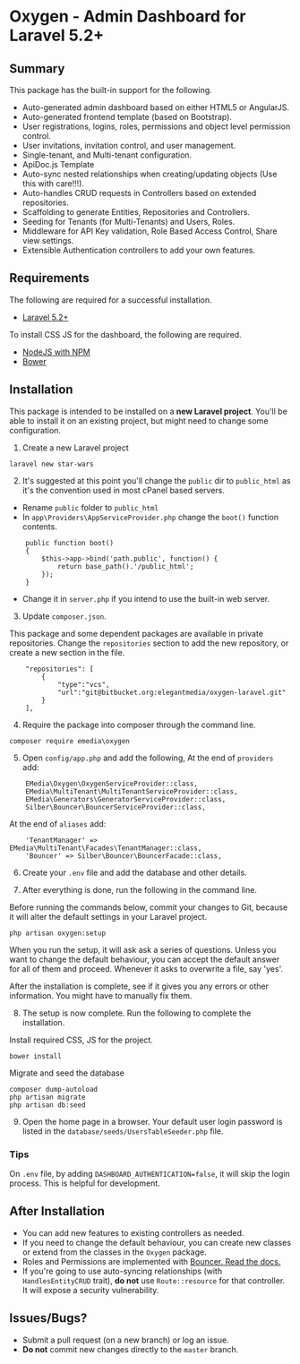 # Oxygen - Admin Dashboard for Laravel 5.2+


## Summary

This package has the built-in support for the following.

- Auto-generated admin dashboard based on either HTML5 or AngularJS.
- Auto-generated frontend template (based on Bootstrap).
- User registrations, logins, roles, permissions and object level permission control.
- User invitations, invitation control, and user management.
- Single-tenant, and Multi-tenant configuration.
- ApiDoc.js Template
- Auto-sync nested relationships when creating/updating objects (Use this with care!!!).
- Auto-handles CRUD requests in Controllers based on extended repositories.
- Scaffolding to generate Entities, Repositories and Controllers.
- Seeding for Tenants (for Multi-Tenants) and Users, Roles.
- Middleware for API Key validation, Role Based Access Control, Share view settings.
- Extensible Authentication controllers to add your own features.

## Requirements

The following are required for a successful installation.
- [Laravel 5.2+](https://laravel.com/docs/5.2#installing-laravel)

To install CSS JS for the dashboard, the following are required.
- [NodeJS with NPM](https://docs.npmjs.com/getting-started/installing-node)
- [Bower](http://bower.io/#install-bower)

## Installation

This package is intended to be installed on a **new Laravel project**. You'll be able to install it on an existing project, but might need to change some configuration.


1) Create a new Laravel project
```
laravel new star-wars
```

2) It's suggested at this point you'll change the `public` dir to `public_html` as it's the convention used in most cPanel based servers.
- Rename `public` folder to `public_html`
- In `app\Providers\AppServiceProvider.php` change the `boot()` function contents.
```
	public function boot()
	{
	    $this->app->bind('path.public', function() {
	        return base_path().'/public_html';
	    });
	}
```
- Change it in `server.php` if you intend to use the built-in web server.

3) Update `composer.json`. 

This package and some dependent packages are available in private repositories. Change the `repositories` section to add the new repository, or create a new section in the file.

```
	"repositories": [
        {
            "type":"vcs",
            "url":"git@bitbucket.org:elegantmedia/oxygen-laravel.git"
        }
    ],
```

4) Require the package into composer through the command line.
```
composer require emedia\oxygen
```

5) Open `config/app.php` and add the following,
At the end of `providers` add:
```
	EMedia\Oxygen\OxygenServiceProvider::class,
    EMedia\MultiTenant\MultiTenantServiceProvider::class,
    EMedia\Generators\GeneratorServiceProvider::class,
    Silber\Bouncer\BouncerServiceProvider::class,
```

At the end of `aliases` add:
```
	'TenantManager' => EMedia\MultiTenant\Facades\TenantManager::class,
	'Bouncer' => Silber\Bouncer\BouncerFacade::class,
```

6) Create your `.env` file and add the database and other details.

7) After everything is done, run the following in the command line.

Before running the commands below, commit your changes to Git, because it will alter the default settings in your Laravel project.

```
php artisan oxygen:setup
```

When you run the setup, it will ask ask a series of questions. Unless you want to change the default behaviour, you can accept the default answer for all of them and proceed. Whenever it asks to overwrite a file, say 'yes'.

After the installation is complete, see if it gives you any errors or other information. You might have to manually fix them.

8) The setup is now complete. Run the following to complete the installation.

Install required CSS, JS for the project.
```
bower install
```

Migrate and seed the database
```
composer dump-autoload
php artisan migrate
php artisan db:seed
```

9) Open the home page in a browser. Your default user login password is listed in the `database/seeds/UsersTableSeeder.php` file.

### Tips

On `.env` file, by adding `DASHBOARD_AUTHENTICATION=false`, it will skip the login process. This is helpful for development.

## After Installation

- You can add new features to existing controllers as needed. 
- If you need to change the default behaviour, you can create new classes or extend from the classes in the `Oxygen` package.
- Roles and Permissions are implemented with [Bouncer. Read the docs.](https://github.com/JosephSilber/bouncer)
- If you're going to use auto-syncing relationships (with `HandlesEntityCRUD` trait), **do not** use `Route::resource` for that controller. It will expose a security vulnerability.


## Issues/Bugs?
- Submit a pull request (on a new branch) or log an issue.
- **Do not** commit new changes directly to the `master` branch.